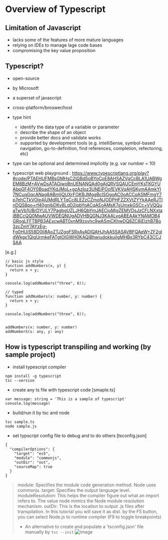# Overview of Typescript

## Limitation of Javascript
- lacks some of the features of more mature languages
- relying on IDEs to manage lage code bases
- compromising the key value proposition

## Typescript?
- open-source
- by Microsoft
- a superset of javascript
- cross-platform/broswer/host

- type hint 
  - identify the data type of a variable or parameter
  - describe the shape of an object
  - provide better docs and validate works
  - supported by development tools (e.g. intelliSense, symbol-based navigation, go-to-definition, find references, completion, refectoring, etc)
 
- type can be optional and determined implicitly (e.g. var number = 10)
- typescript web playground : https://www.typescriptlang.org/play?#code/PTAEHUFMBsGMHsC2lQBd5oBYoCoE8AHSAZVgCcBLA1UABWgEM8BzM+AVwDsATAGiwoBnUENANQAd0gAjQRVSQAUCEmYKsTKGYUAbpGF4OY0BoadYKdJMoL+gzAzIoz3UNEiPOofEVKVqAHSKymAAmkYI7NCuqGqcANag8ABmIjQUXrFOKBJMggBcISGgoAC0oACCoASMFmgY7p7ehCTkVOle4jUMdRLYTqCc8LEZzCZmoNJODPHFZZXVtZYYkAAeRJTInDQS8po+rf40gnjbDKv8LqD2jpbYoACqAEoAMsK7sUmxkGSCc+VVQQuaTwVb1UBrDYULY7PagbgUZLJH6QbYmJAECjuMigZEMVDsJzCFLNXxtajBBCcQQ0MwAUVWDEQNUgADVHBQGNJ3KAALygABEAAkYNAMOB4GRogLFFTBPB3AExcwABT0xnM9zsyhc9wASmCKhwDQ8ZC8iElzhB7Bo3zcZmY7AYzEg-Fg0HUiS58D0Ii8AoZTJZggFSRxAvADlQAHJhAA5SASAVBFQAeW+ZF2gldWkgx1QjgUrmkeFATgtOlGWH0KAQiBhwiudokkuiIgMHBx3RYbC43CCJSAA

[e.g.]
```
// basic js style
function addNumbers(x, y) {
  return x + y;
}

console.log(addNumbers("three", 6));

// typed
function addNumbers(x: number, y: number) {
  return x + y;
}

console.log(addNumbers("three", 6));


addNumbers(x: number, y: number)
addNumberS(s: any, y: any)
```

## How is typescript transpiling and working (by sample project)
- install typescript compiler
```
npm install -g typescript
tsc --version
```

- create any ts file with typescript code
[smaple.ts]
```
var message: string = 'This is a sample of typescript'
console.log(message)
```

- build/run it by tsc and node
```
tsc sample.ts
node sample.js
```

- set typscript config file to debug and to do others
[tsconfig.json]
```
{
  "compilerOptions": {
    "target": "es5",
    "module": "commonjs",
    "outDir": "out",
    "sourceMap": true
  }
}
```
> module: Specifies the module code generation method. Node uses commonjs.
> target: Specifies the output language level.
> moduleResolution: This helps the compiler figure out what an import refers to. The value node mimics the Node module resolution mechanism.
> outDir: This is the location to output .js files after transpilation. In this tutorial you will save it as dist.
> by the F5 button, you can select Node.js to runtime compiler (F9 to toggle breakpoints)
>  * An alternative to create and populate a 'tsconfig.json' file manually by ``` tsc --init ```
> ![image](https://user-images.githubusercontent.com/59367560/135723205-ced26e2a-d994-42f7-874a-b7d9bee88f1f.png)


